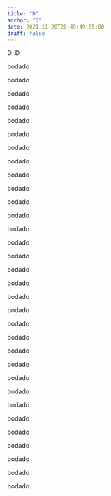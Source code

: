 ```yaml
---
title: "D"
anchor: "D"
date: 2021-11-20T20:49:49-05:00
draft: false
---
```


D :D

bodado

bodado

bodado

bodado

bodado

bodado

bodado

bodado

bodado

bodado

bodado

bodado

bodado

bodado

bodado

bodado

bodado

bodado

bodado

bodado

bodado

bodado

bodado

bodado

bodado

bodado

bodado

bodado

bodado

bodado

bodado

bodado

